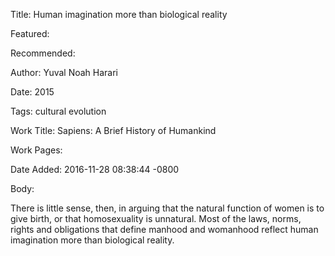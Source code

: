 Title: Human imagination more than biological reality

Featured: 

Recommended: 

Author: Yuval Noah Harari

Date: 2015

Tags: cultural evolution

Work Title: Sapiens: A Brief History of Humankind

Work Pages:  

Date Added: 2016-11-28 08:38:44 -0800

Body:

There is little sense, then, in arguing that the natural function of women is to give birth, or that homosexuality is unnatural. Most of the laws, norms, rights and obligations that define manhood and womanhood reflect human imagination more than biological reality.


